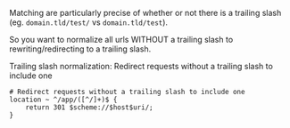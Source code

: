 Matching are particularly precise of whether or not there is a trailing slash (eg. `domain.tld/test/` vs `domain.tld/test`).

So you want to normalize all urls WITHOUT a trailing slash to rewriting/redirecting to a trailing slash.

Trailing slash normalization: Redirect requests without a trailing slash to include one  
```
# Redirect requests without a trailing slash to include one  
location ~ ^/app/([^/]+)$ {  
    return 301 $scheme://$host$uri/;  
}
```

